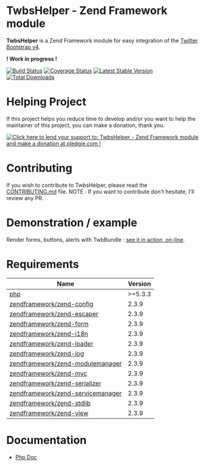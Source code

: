 # TwbsHelper - Zend Framework module

__TwbsHelper__ is a Zend Framework module for easy integration of the [Twitter Bootstrap v4](https://v4-alpha.getbootstrap.com/).

__! Work in progress !__

[![Build Status](https://travis-ci.org/neilime/zf-twbs-helper-module.svg?branch=master)](https://travis-ci.org/neilime/zf-twbs-helper-module)
[![Coverage Status](https://coveralls.io/repos/github/neilime/zf-twbs-helper-module/badge.svg)](https://coveralls.io/github/neilime/zf-twbs-helper-module)
[![Latest Stable Version](https://poser.pugx.org/neilime/zf-twbs-helper-module/v/stable.png)](https://packagist.org/packages/neilime/zf-twbs-helper-module)
[![Total Downloads](https://poser.pugx.org/neilime/zf-twbs-helper-module/downloads.png)](https://packagist.org/packages/neilime/zf-twbs-helper-module)

# Helping Project

If this project helps you reduce time to develop and/or you want to help the maintainer of this project, you can make a donation, thank you.

<a href='https://pledgie.com/campaigns/33297'><img alt='Click here to lend your support to: TwbsHelper - Zend Framework module and make a donation at pledgie.com !' src='https://pledgie.com/campaigns/33297.png?skin_name=chrome' border='0' ></a>

# Contributing

If you wish to contribute to TwbsHelper, please read the [CONTRIBUTING.md](CONTRIBUTING.md) file.
NOTE : If you want to contribute don't hesitate, I'll review any PR.

# Demonstration / example

Render forms, buttons, alerts with TwbBundle : [see it in action, on-line](https://neilime.github.io/zf-twbs-helper-module/demo.html).

# Requirements

Name | Version
-----|--------
[php](https://secure.php.net/) | >=5.3.3
[zendframework/zend-config](https://github.com/zendframework/zend-config) | 2.3.9
[zendframework/zend-escaper](https://github.com/zendframework/zend-escaper) | 2.3.9
[zendframework/zend-form](https://github.com/zendframework/zend-form) | 2.3.9
[zendframework/zend-i18n](https://github.com/zendframework/zend-i18n) | 2.3.9
[zendframework/zend-loader](https://github.com/zendframework/zend-loader) | 2.3.9
[zendframework/zend-log](https://github.com/zendframework/zend-log) | 2.3.9
[zendframework/zend-modulemanager](https://github.com/zendframework/zend-modulemanager) | 2.3.9
[zendframework/zend-mvc](https://github.com/zendframework/zend-mvc) | 2.3.9
[zendframework/zend-serializer](https://github.com/zendframework/zend-serializer) | 2.3.9
[zendframework/zend-servicemanager](https://github.com/zendframework/zend-servicemanager) | 2.3.9
[zendframework/zend-stdlib](https://github.com/zendframework/zend-stdlib) | 2.3.9
[zendframework/zend-view](https://github.com/zendframework/zend-view) | 2.3.9

# Documentation

 - [Php Doc](https://neilime.github.io/zf-twbs-helper-module/phpdoc)
